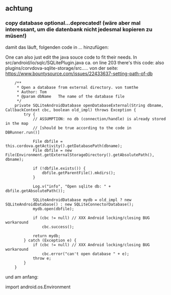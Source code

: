 



## achtung

### copy database optional...deprecated! (wäre aber mal interessant, um die datenbank nicht jedesmal kopieren zu müsen!)
damit das läuft, folgenden code in ... hinzufügen:

One can also just edit the java souce code to fit their needs. In src/android/io/sqlc/SQLitePlugin.java ca. on line 203 there's this code:
also plugins/corvdova-sqlite-storage/src.....
von der seite: https://www.bountysource.com/issues/22433637-setting-path-of-db

```
    /**
     * Open a database from external directory. von tomthe
     * Author: Tom
     * @param dbName   The name of the database file
     */
    private SQLiteAndroidDatabase openDatabaseExternal(String dbname, CallbackContext cbc, boolean old_impl) throws Exception {
        try {
            // ASSUMPTION: no db (connection/handle) is already stored in the map
            // [should be true according to the code in DBRunner.run()]

            File dbfile = this.cordova.getActivity().getDatabasePath(dbname);
            File dbfile = new File(Environment.getExternalStorageDirectory().getAbsolutePath(), dbname);

            if (!dbfile.exists()) {
                dbfile.getParentFile().mkdirs();
            }

            Log.v("info", "Open sqlite db: " + dbfile.getAbsolutePath());

            SQLiteAndroidDatabase mydb = old_impl ? new SQLiteAndroidDatabase() : new SQLiteConnectorDatabase();
            mydb.open(dbfile);

            if (cbc != null) // XXX Android locking/closing BUG workaround
                cbc.success();

            return mydb;
        } catch (Exception e) {
            if (cbc != null) // XXX Android locking/closing BUG workaround
                cbc.error("can't open database " + e);
            throw e;
        }
    }
```
und am anfang:

import android.os.Environment